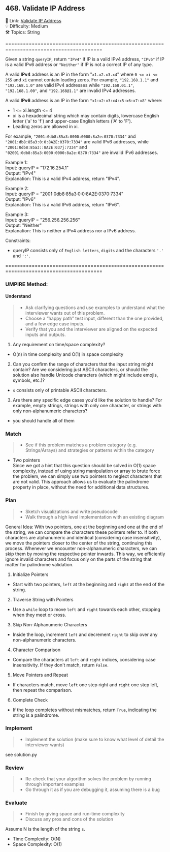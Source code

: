 ## 468. Validate IP Address
🔗  Link: [Validate IP Address](https://leetcode.com/problems/validate-ip-address/description/)<br>
💡 Difficulty: Medium<br>
🛠️ Topics: String<br>

=======================================================================================<br>

Given a string `queryIP`, return `"IPv4"` if IP is a valid IPv4 address, `"IPv6"` if IP is a valid IPv6 address or `"Neither"` if IP is not a correct IP of any type.

A valid **IPv4** address is an IP in the form "`x1.x2.x3.x4`" where `0 <= xi <= 255` and `xi` cannot contain leading zeros. For example, `"192.168.1.1"` and `"192.168.1.0"` are valid IPv4 addresses while `"192.168.01.1"`, `"192.168.1.00"`, and `"192.168@1.1"` are invalid IPv4 addresses.

A valid **IPv6** address is an IP in the form `"x1:x2:x3:x4:x5:x6:x7:x8"` where:
- 1 <= xi.length <= 4
- xi is a hexadecimal string which may contain digits, lowercase English letter ('a' to 'f') and upper-case English letters ('A' to 'F').
- Leading zeros are allowed in xi.<br>

For example, `"2001:0db8:85a3:0000:0000:8a2e:0370:7334"` and `"2001:db8:85a3:0:0:8A2E:0370:7334"` are valid IPv6 addresses, while `"2001:0db8:85a3::8A2E:037j:7334"` and `"02001:0db8:85a3:0000:0000:8a2e:0370:7334"` are invalid IPv6 addresses.


Example 1:<br>
Input: queryIP = "172.16.254.1"<br>
Output: "IPv4"<br>
Explanation: This is a valid IPv4 address, return "IPv4".<br>


Example 2:<br>
Input: queryIP = "2001:0db8:85a3:0:0:8A2E:0370:7334"<br>
Output: "IPv6"<br>
Explanation: This is a valid IPv6 address, return "IPv6".<br>

Example 3:<br>
Input: queryIP = "256.256.256.256"<br>
Output: "Neither"<br>
Explanation: This is neither a IPv4 address nor a IPv6 address.<br>

Constraints:<br>
- queryIP consists only of `English letters`, `digits` and the characters `'.'` and `':'`.<br>


=======================================================================================<br>
### UMPIRE Method:
#### Understand

> - Ask clarifying questions and use examples to understand what the interviewer wants out of this problem.
> - Choose a “happy path” test input, different than the one provided, and a few edge case inputs. 
> - Verify that you and the interviewer are aligned on the expected inputs and outputs.
1.  Any requirement on time/space complexity?
- O(n) in time complexity and O(1) in space complexity
2. Can you confirm the range of characters that the input string might contain? Are we considering just ASCII characters, or should the solution also handle Unicode characters (which might include emojis, symbols, etc.)?
- `s` consists only of printable ASCII characters.
3. Are there any specific edge cases you'd like the solution to handle? For example, empty strings, strings with only one character, or strings with only non-alphanumeric characters?
- you should handle all of them 

### Match
> - See if this problem matches a problem category (e.g. Strings/Arrays) and strategies or patterns within the category


- Two pointers<br>
Since we got a hint that this question should be solved in O(1) space complexity, instead of using string manipulation or array to brute force the problem, we can simply use two pointers to neglect characters that are not valid. This approach allows us to evaluate the palindrome property in place, without the need for additional data structures.

### Plan
> - Sketch visualizations and write pseudocode
> - Walk through a high level implementation with an existing diagram

General Idea: With two pointers, one at the beginning and one at the end of the string, we can compare the characters these pointers refer to. If both characters are alphanumeric and identical (considering case insensitivity), we move the pointers closer to the center of the string, continuing this process. Whenever we encounter non-alphanumeric characters, we can skip them by moving the respective pointer inwards. This way, we efficiently ignore invalid characters and focus only on the parts of the string that matter for palindrome validation.<br>

1) Initialize Pointers
- Start with two pointers, `left` at the beginning and `right` at the end of the string.
2) Traverse String with Pointers
- Use a `while` loop to move `left` and `right` towards each other, stopping when they meet or cross.
3) Skip Non-Alphanumeric Characters
- Inside the loop, increment `left` and decrement `right` to skip over any non-alphanumeric characters.
4) Character Comparison
- Compare the characters at `left` and `right` indices, considering case insensitivity. If they don't match, return `False`.
5) Move Pointers and Repeat
- If characters match, move `left` one step right and `right` one step left, then repeat the comparison.
6) Complete Check
- If the loop completes without mismatches, return `True`, indicating the string is a palindrome.

### Implement
> - Implement the solution (make sure to know what level of detail the interviewer wants)

see solution.py

### Review
> - Re-check that your algorithm solves the problem by running through important examples
> - Go through it as if you are debugging it, assuming there is a bug
### Evaluate
> - Finish by giving space and run-time complexity
> - Discuss any pros and cons of the solution

Assume N is the length of the string `s`.

- Time Complexity: O(N)
- Space Complexity: O(1)
